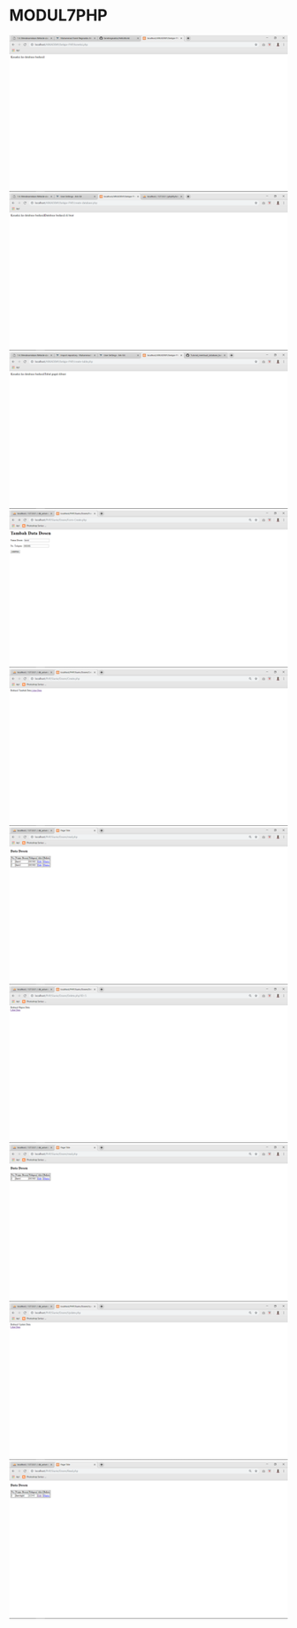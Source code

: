# MODUL7PHP
![ALT EXT](https://github.com/farrelreginaldo/MODUL7PHP/blob/master/Siuniv/SS/Screenshot%20(179).png?raw=true)
![ALT EXT](https://github.com/farrelreginaldo/MODUL7PHP/blob/master/Siuniv/SS/Screenshot%20(180).png?raw=true)
![ALT EXT](https://github.com/farrelreginaldo/MODUL7PHP/blob/master/Siuniv/SS/Screenshot%20(181).png?raw=true)
![ALT EXT](https://github.com/farrelreginaldo/MODUL7PHP/blob/master/Siuniv/SS/Screenshot%20(182).png?raw=true)
![ALT EXT](https://github.com/farrelreginaldo/MODUL7PHP/blob/master/Siuniv/SS/Screenshot%20(183).png?raw=true)
![ALT EXT](https://github.com/farrelreginaldo/MODUL7PHP/blob/master/Siuniv/SS/Screenshot%20(184).png?raw=true)
![ALT EXT](https://github.com/farrelreginaldo/MODUL7PHP/blob/master/Siuniv/SS/Screenshot%20(185).png?raw=true)
![ALT EXT](https://github.com/farrelreginaldo/MODUL7PHP/blob/master/Siuniv/SS/Screenshot%20(186).png?raw=true)
![ALT EXT](https://github.com/farrelreginaldo/MODUL7PHP/blob/master/Siuniv/SS/Screenshot%20(187).png?raw=true)
![ALT EXT](https://github.com/farrelreginaldo/MODUL7PHP/blob/master/Siuniv/SS/Screenshot%20(188).png?raw=true)
